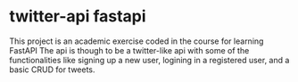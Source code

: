 # twitter-api fastapi
This project is an academic exercise coded in the course for learning FastAPI
The api is though to be a twitter-like api with some of the functionalities like signing up a new user, logining in a registered user, and a basic CRUD for tweets. 
